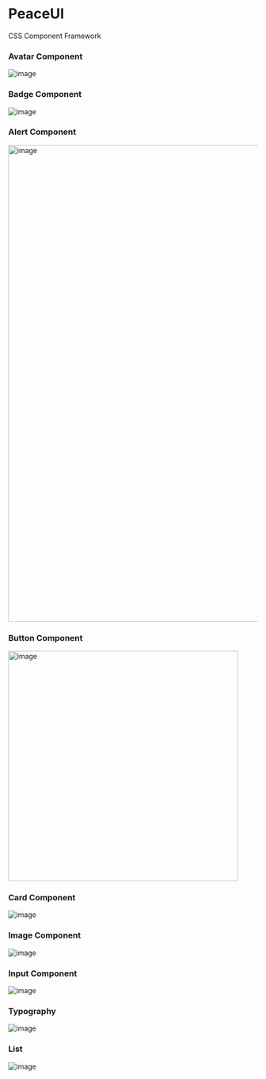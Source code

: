 # PeaceUI

CSS Component Framework

### Avatar Component

![image](https://user-images.githubusercontent.com/59335572/152366816-35cd95f6-98d8-4411-b6b5-77ae1b230baa.png)

### Badge Component

![image](https://user-images.githubusercontent.com/59335572/152366655-54edb79f-5620-4839-bf99-2be587e5bfa7.png)

### Alert Component

<img width="960" alt="image" src="https://user-images.githubusercontent.com/59335572/152570008-2ea00b76-7a80-4baa-841b-18d1b5d49d29.png">

### Button Component

<img width="464" alt="image" src="https://user-images.githubusercontent.com/59335572/152637787-a4857853-f8ca-4319-9df9-18ca3dd79951.png">

### Card Component

![image](https://user-images.githubusercontent.com/59335572/152681354-a265f063-823b-43fb-8aaa-cca3b73f7c05.png)

### Image Component

![image](https://user-images.githubusercontent.com/59335572/152754109-0ce0740d-3ee9-4c8f-891b-556227e99d4a.png)

### Input Component

![image](https://user-images.githubusercontent.com/59335572/153117509-360b5069-ac8d-4ba8-b63a-aa53d18f7e5b.png)

### Typography

![image](https://user-images.githubusercontent.com/59335572/153122412-6ac335ca-180c-4120-92dc-1f2685bc00ec.png)

### List
![image](https://user-images.githubusercontent.com/59335572/153166364-87133505-23ed-4d9d-bee1-b800ca15b7df.png)
